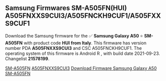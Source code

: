 <h2>Samsung Firmwares SM-A505FN(HUI) A505FNXXS9CUI3/A505FNCKH9CUF1/A505FXXS9CUF1</h2>
Download the Samsung firmware for the ✅ <strong>Samsung Galaxy A50 </strong> ⭐ <strong>SM-A505FN</strong> with product code <strong>HUI</strong> <strong> from Italy</strong>. This firmware has version number PDA <strong>A505FNXXS9CUI3</strong> and CSC A505FNCKH9CUF1. The operating system of this firmware is Android R , with build date 2021-09-23. Changelist <strong>21578199</strong>.


[SM-A505FN](https://samfirm.shop/samsung/model/SM-A505FN)
[A505FNXXS9CUI3](https://samfirm.shop/samsung/pda/A505FNXXS9CUI3)
[Download Firmware Samsung Galaxy A50 SM-A505FN](https://samfirm.shop/samsung/firmware/458973)
